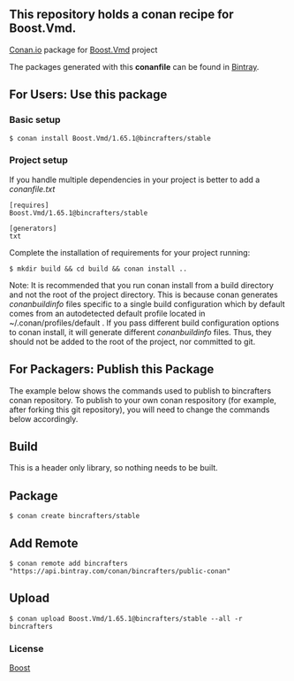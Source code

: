 ## This repository holds a conan recipe for Boost.Vmd.

[Conan.io](https://conan.io) package for [Boost.Vmd](https://github.com/Boostorg/Vmd) project

The packages generated with this **conanfile** can be found in [Bintray](https://bintray.com/bincrafters/public-conan/Boost.Vmd%3Abincrafters).

## For Users: Use this package

### Basic setup

    $ conan install Boost.Vmd/1.65.1@bincrafters/stable

### Project setup

If you handle multiple dependencies in your project is better to add a *conanfile.txt*

    [requires]
    Boost.Vmd/1.65.1@bincrafters/stable

    [generators]
    txt

Complete the installation of requirements for your project running:

    $ mkdir build && cd build && conan install ..
	
Note: It is recommended that you run conan install from a build directory and not the root of the project directory.  This is because conan generates *conanbuildinfo* files specific to a single build configuration which by default comes from an autodetected default profile located in ~/.conan/profiles/default .  If you pass different build configuration options to conan install, it will generate different *conanbuildinfo* files.  Thus, they should not be added to the root of the project, nor committed to git. 

## For Packagers: Publish this Package

The example below shows the commands used to publish to bincrafters conan repository. To publish to your own conan respository (for example, after forking this git repository), you will need to change the commands below accordingly. 

## Build  

This is a header only library, so nothing needs to be built.

## Package 

    $ conan create bincrafters/stable
	
## Add Remote

	$ conan remote add bincrafters "https://api.bintray.com/conan/bincrafters/public-conan"

## Upload

    $ conan upload Boost.Vmd/1.65.1@bincrafters/stable --all -r bincrafters

### License
[Boost](www.boost.org/LICENSE_1_0.txt)
